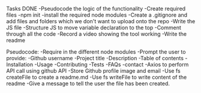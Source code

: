 Tasks
DONE -Pseudocode the logic of the functionality
-Create required files
-npm init
-install the required node modules
-Create a .gitignore and add files and folders which we don't want to upload onto the repo
-Write the JS file
-Structure JS to move variable declaration to the top
-Comment through all the code
-Record a video showing the tool working
-Write the readme


Pseudocode:
-Require in the different node modules
-Prompt the user to provide:
    -Github username
    -Project title
    -Description
    -Table of contents
    -Installation
    -Usage
    -Contributing
    -Tests
    -FAQs
    -contact
-Axios to perform API call using github API
-Store Github profile image and email
-Use fs createFile to create a readme.md
-Use fs writeFile to write content of the readme
-Give a message to tell the user the file has been created.